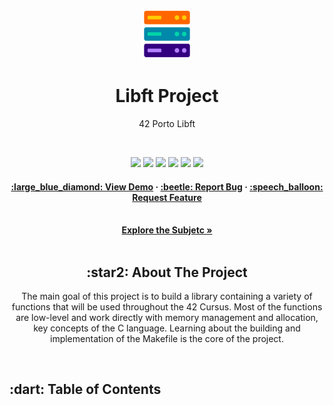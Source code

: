 <a name="readme-top"></a>
<div align="center">
  <!-- Logo -->
  <a href="https://github.com/knoxvillie/Born2beRoot">
  <img src="images/logo.png" alt="Logo" width="80" height="80">
  </a>

  <!-- Project Name -->
  <h1>Libft Project</h1>

  <!-- Short Description -->
  <p>42 Porto Libft</p>
</br>

  <!-- Badges -->
  <p>
    <img src="https://img.shields.io/badge/score-125%20%2F%20100-success?style=for-the-badge" />
    <img src="https://img.shields.io/github/repo-size/knoxvillie/Born2beRoot?style=for-the-badge&logo=github">
    <img src="https://img.shields.io/github/languages/count/knoxvillie/Born2beRoot?style=for-the-badge&logo=" />
    <img src="https://img.shields.io/github/languages/top/knoxvillie/Born2beRoot?style=for-the-badge" />
    <img src="https://img.shields.io/github/last-commit/knoxvillie/Born2beRoot?style=for-the-badge" />
    <img src="https://img.shields.io/badge/NORMINETTE-3.3.51-blue?style=for-the-badge&logo=" />
  </p>

  <!-- Tree -->
<h4>
    <a href="https://github.com/knoxvillie/Born2beRoot">:large_blue_diamond: View Demo</a>
  <span> · </span>
    <a href="https://github.com/knoxvillie/Born2beRoot/issues">:beetle: Report Bug</a>
  <span> · </span>
    <a href="https://github.com/knoxvillie/Born2beRoot/issues">:speech_balloon: Request Feature</a>
</h4>

  <!-- Subject -->
</br>
  <a href="subject.pdf"><strong>Explore the Subjetc »</strong></a>
</br>
</br>

  <h2>:star2: About The Project</h2>
  <p>
    The main goal of this project is to build a library containing a variety of functions that will be used throughout the 42 Cursus. Most of the functions are low-level and work directly with memory management and allocation, key concepts of the C language. Learning about the building and implementation of the Makefile is the core of the project.
  </p>
</div>
</br>
<div>
  <h2>:dart: Table of Contents</h2>
